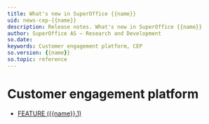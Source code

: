 ```yaml
---
title: What's new in SuperOffice {{name}}
uid: news-cep-{{name}}
description: Release notes. What's new in SuperOffice {{name}}
author: SuperOffice AS – Research and Development
so.date: 
keywords: Customer engagement platform, CEP
so.version: {{name}}
so.topic: reference
---
```


# Customer engagement platform

* [FEATURE ({{name}}.1)][1]

<!-- Referenced links-->
[1]: {{name}}.1-update.md
